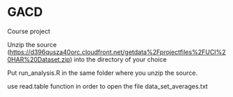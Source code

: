 # GACD
Course project 

Unzip the source (https://d396qusza40orc.cloudfront.net/getdata%2Fprojectfiles%2FUCI%20HAR%20Dataset.zip) into the directory of your choice

Put run_analysis.R in the same folder where you unzip the source.

use read.table function in order to open the file data_set_averages.txt

